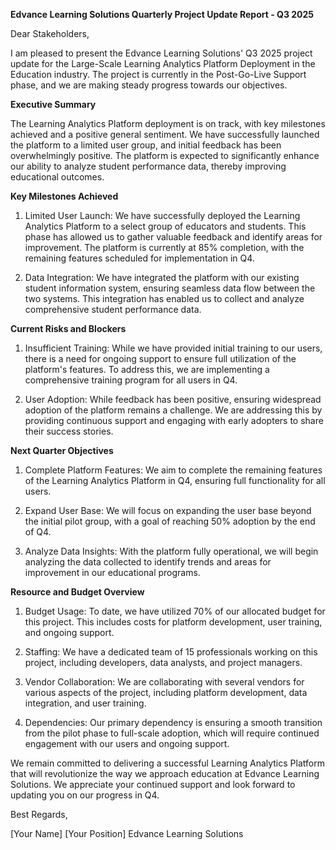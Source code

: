  **Edvance Learning Solutions Quarterly Project Update Report - Q3 2025**

Dear Stakeholders,

I am pleased to present the Edvance Learning Solutions' Q3 2025 project update for the Large-Scale Learning Analytics Platform Deployment in the Education industry. The project is currently in the Post-Go-Live Support phase, and we are making steady progress towards our objectives.

**Executive Summary**

The Learning Analytics Platform deployment is on track, with key milestones achieved and a positive general sentiment. We have successfully launched the platform to a limited user group, and initial feedback has been overwhelmingly positive. The platform is expected to significantly enhance our ability to analyze student performance data, thereby improving educational outcomes.

**Key Milestones Achieved**

1. Limited User Launch: We have successfully deployed the Learning Analytics Platform to a select group of educators and students. This phase has allowed us to gather valuable feedback and identify areas for improvement. The platform is currently at 85% completion, with the remaining features scheduled for implementation in Q4.

2. Data Integration: We have integrated the platform with our existing student information system, ensuring seamless data flow between the two systems. This integration has enabled us to collect and analyze comprehensive student performance data.

**Current Risks and Blockers**

1. Insufficient Training: While we have provided initial training to our users, there is a need for ongoing support to ensure full utilization of the platform's features. To address this, we are implementing a comprehensive training program for all users in Q4.

2. User Adoption: While feedback has been positive, ensuring widespread adoption of the platform remains a challenge. We are addressing this by providing continuous support and engaging with early adopters to share their success stories.

**Next Quarter Objectives**

1. Complete Platform Features: We aim to complete the remaining features of the Learning Analytics Platform in Q4, ensuring full functionality for all users.

2. Expand User Base: We will focus on expanding the user base beyond the initial pilot group, with a goal of reaching 50% adoption by the end of Q4.

3. Analyze Data Insights: With the platform fully operational, we will begin analyzing the data collected to identify trends and areas for improvement in our educational programs.

**Resource and Budget Overview**

1. Budget Usage: To date, we have utilized 70% of our allocated budget for this project. This includes costs for platform development, user training, and ongoing support.

2. Staffing: We have a dedicated team of 15 professionals working on this project, including developers, data analysts, and project managers.

3. Vendor Collaboration: We are collaborating with several vendors for various aspects of the project, including platform development, data integration, and user training.

4. Dependencies: Our primary dependency is ensuring a smooth transition from the pilot phase to full-scale adoption, which will require continued engagement with our users and ongoing support.

We remain committed to delivering a successful Learning Analytics Platform that will revolutionize the way we approach education at Edvance Learning Solutions. We appreciate your continued support and look forward to updating you on our progress in Q4.

Best Regards,

[Your Name]
[Your Position]
Edvance Learning Solutions